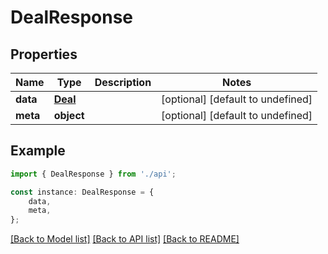# DealResponse


## Properties

Name | Type | Description | Notes
------------ | ------------- | ------------- | -------------
**data** | [**Deal**](Deal.md) |  | [optional] [default to undefined]
**meta** | **object** |  | [optional] [default to undefined]

## Example

```typescript
import { DealResponse } from './api';

const instance: DealResponse = {
    data,
    meta,
};
```

[[Back to Model list]](../README.md#documentation-for-models) [[Back to API list]](../README.md#documentation-for-api-endpoints) [[Back to README]](../README.md)
